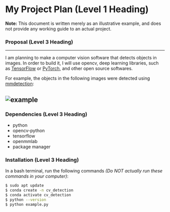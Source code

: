 
# My Project Plan (Level 1 Heading)
 **Note:** This document is written merely as an illustrative example, and does not provide
 any working guide to an actual project.
 
### Proposal (Level 3 Heading)
---
 I am planning to make a computer vision software that detects objects in images.
 In order to build it, I will use opencv, deep learning libraries, such as [TensorFlow](https://www.tensorflow.org/?hl=ko) or [PyTorch](https://pytorch.org/), and other open source softwares.
 
 For example, the objects in the following images were detected using [mmdetection](https://github.com/open-mmlab/mmdetection):

![example](https://user-images.githubusercontent.com/12907710/137271636-56ba1cd2-b110-4812-8221-b4c120320aa9.png)
---

### Dependencies (Level 3 Heading)
  - python
  - opencv-python
  - tensorflow
  - openmmlab
  - package manager

 ### Installation (Level 3 Heading)
  In a bash terminal, run the following commands *(Do NOT actually run these commands in
 your computer)*:
 ```sh
$ sudo apt update 
$ conda create -n cv_detection 
$ conda activate cv_detection 
$ python --version 
$ python example.py
 ```
